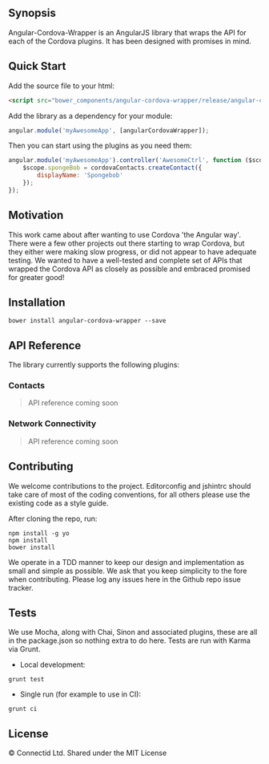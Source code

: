 ## Synopsis

Angular-Cordova-Wrapper is an AngularJS library that wraps the API for each of the Cordova plugins. It has been designed with promises in mind.

## Quick Start

Add the source file to your html:
```html
<script src="bower_components/angular-cordova-wrapper/release/angular-cordova-wrapper.js"></script>
```

Add the library as a dependency for your module:
```javascript
angular.module('myAwesomeApp', [angularCordovaWrapper]);
```

Then you can start using the plugins as you need them:
```javascript
angular.module('myAwesomeApp').controller('AwesomeCtrl', function ($scope, cordovaContacts) {
    $scope.spongeBob = cordovaContacts.createContact({
        displayName: 'Spongebob'
    });
});
```

## Motivation

This work came about after wanting to use Cordova 'the Angular way'.
There were a few other projects out there starting to wrap Cordova, but they either were making slow progress, or did not appear to have adequate testing.
We wanted to have a well-tested and complete set of APIs that wrapped the Cordova API as closely as possible and embraced promised for greater good!

## Installation

```
bower install angular-cordova-wrapper --save
```

## API Reference

The library currently supports the following plugins:

### Contacts

> API reference coming soon

### Network Connectivity

> API reference coming soon

## Contributing

We welcome contributions to the project. Editorconfig and jshintrc should take care of most of the coding conventions,
for all others please use the existing code as a style guide.

After cloning the repo, run:
```
npm install -g yo
npm install
bower install
```
We operate in a TDD manner to keep our design and implementation as small and simple as possible. We ask that you keep simplicity to the fore when contributing.
Please log any issues here in the Github repo issue tracker.

## Tests

We use Mocha, along with Chai, Sinon and associated plugins, these are all in the package.json so nothing extra to do here.
Tests are run with Karma via Grunt.

* Local development:
```
grunt test
```
* Single run (for example to use in CI):
```
grunt ci
```

## License

&copy; Connectid Ltd.
Shared under the MIT License